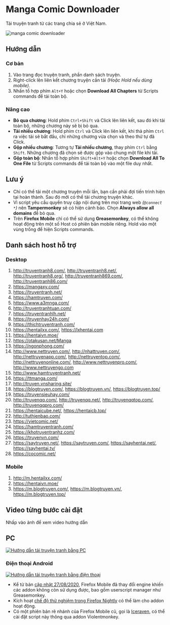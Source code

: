 # Manga Comic Downloader

Tải truyện tranh từ các trang chia sẻ ở Việt Nam.

![manga comic downloader](https://github.com/lelinhtinh/Userscript/raw/master/manga_comic_downloader/screenshot/mangacomic.png)

## Hướng dẫn

### Cơ bản

1. Vào trang đọc truyện tranh, phần danh sách truyện.
1. Right-click lên liên kết chương truyện cần tải *(Hoặc Hold nếu dùng mobile)*.
1. Nhấn tổ hợp phím `Alt+Y` hoặc chọn **Download All Chapters** từ Scripts commands để tải toàn bộ.

### Nâng cao

- **Bỏ qua chương**: Hold phím `Ctrl+Shift` và Click lên liên kết, sau đó khi tải toàn bộ, những chương này sẽ bị bỏ qua.
- **Tải nhiều chương**: Hold phím `Ctrl` và Click lên liên kết, khi thả phím `Ctrl` ra việc tải sẽ bắt đầu, chỉ những chương vừa chọn và theo thứ tự đã Click.
- **Gộp nhiều chương**: Tương tự **Tải nhiều chương**, thay phím `Ctrl` bằng `Shift`. Những chương đã chọn sẽ được gộp vào chung một file khi tải.
- **Gộp toàn bộ**: Nhấn tổ hợp phím `Shift+Alt+Y` hoặc chọn **Download All To One File** từ Scripts commands để tải toàn bộ vào một file duy nhất.

## Lưu ý

- Chỉ có thể tải một chương truyện mỗi lần, bạn cần phải đợi tiến trình hiện tại hoàn thành. Sau đó mới có thể tải chương truyện khác.
- Vì script yêu cầu quyền truy cập nội dung trên mọi trang web *(`@connect *`)* nên **Tampermonkey** sẽ có hiện cảnh báo. Chọn **Always allow all domains** để bỏ qua.
- Trên **Firefox Mobile** chỉ có thể sử dụng **Greasemonkey**, có thể không hoạt động trên một số Host có phiên bản mobile riêng. Hold vào một vùng trống để hiện Scripts commands.

## Danh sách host hỗ trợ

### Desktop

1. <http://truyentranh8.com/>, <http://truyentranh8.net/>, <http://truyentranh8.org/>, <http://truyentranh869.com/>, <http://truyentranh86.com/>
1. <https://mangaxy.com/>
1. <https://truyentranh.net/>
1. <https://hamtruyen.com/>
1. <https://www.a3mnga.com/>
1. <http://truyentranhtuan.com/>
1. <https://truyentranhlh.net/>
1. <https://truyenhay24h.com/>
1. <https://thichtruyentranh.com/>
1. <https://hentailxx.com/>, <https://lxhentai.com>
1. <https://hentaivn.moe/>
1. <https://otakusan.net/Manga>
1. <https://ngonphong.com/>
1. <http://www.nettruyen.com/>, <http://nhattruyen.com/>, <http://nettruyenapp.com/>, <http://nettruyentop.com/>, <http://nettruyenonline.com/>, <http://www.nettruyenpro.com/>, <http://www.nettruyengo.com>
1. <http://www.hamtruyentranh.net/>
1. <https://ttmanga.com/>
1. <http://truyen.vnsharing.site/>
1. <https://blogtruyen.com/>, <https://blogtruyen.vn/>, <https://blogtruyen.top/>
1. <https://truyensieuhay.com/>
1. <http://truyenqq.com/>, <http://truyenqq.net/>, <http://truyenqqtop.com/>, <http://truyenqqpro.com/>
1. <https://hentaicube.net/>, <https://hentaicb.top/>
1. <http://tuthienbao.com/>
1. <https://vietcomic.net/>
1. <https://hamtruyentranh.com/>
1. <https://khotruyentranhz.com/>
1. <https://truyenvn.com/>
1. <https://saytruyen.net/>, <https://saytruyen.com/>, <https://sayhentai.net/>, <https://sayhentai.tv/>
1. <https://cocomic.net/>

### Mobile

1. <http://m.hentailxx.com/>
1. <https://hentaivn.moe/>
1. <https://m.blogtruyen.com/>, <https://m.blogtruyen.vn/>, <https://m.blogtruyen.top/>

## Video từng bước cài đặt

Nhấp vào ảnh để xem video hướng dẫn

## PC

[![Hướng dẫn tải truyện tranh bằng PC](https://img.youtube.com/vi/Aw9c5pqRYGk/0.jpg)](https://www.youtube.com/watch?v=Aw9c5pqRYGk)

### Điện thoại Android

[![Hướng dẫn tải truyện tranh bằng điện thoại](https://img.youtube.com/vi/3bdvW3FCpak/0.jpg)](https://www.youtube.com/watch?v=3bdvW3FCpak)

- Kể từ bản [cập nhật 27/08/2020](https://blog.mozilla.org/blog/2020/08/25/introducing-a-new-firefox-for-android-experience/), Firefox Mobile đã thay đổi engine khiến các addon không còn sử dụng được, bao gồm userscript manager như Greasemonkey.
- Kích hoạt [chế độ thử nghiệm trong Firefox Nightly](https://blog.mozilla.org/addons/2020/09/29/expanded-extension-support-in-firefox-for-android-nightly/) có thể làm cho addon hoạt động.
- Có một phiên bản rẽ nhánh của Firefox Mobile cũ, gọi là [Iceraven](https://github.com/fork-maintainers/iceraven-browser), có thể cài đặt script này thông qua addon Violentmonkey.
